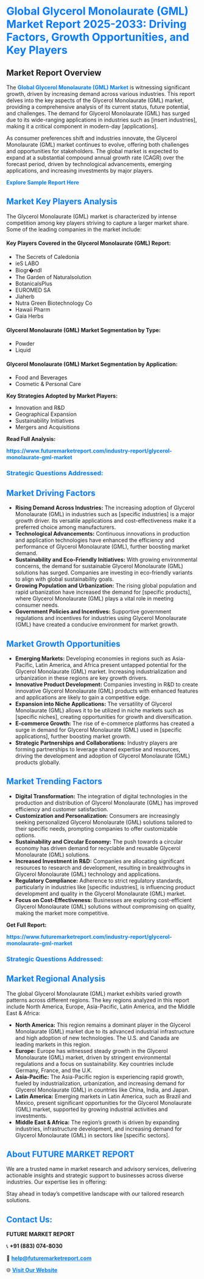 <h1 style="color: #007BFF;">Global Glycerol Monolaurate (GML) Market Report 2025-2033: Driving Factors, Growth Opportunities, and Key Players</h1>

<section id="overview">
<h2>Market Report Overview</h2>
<p>The <a href="https://www.futuremarketreport.com/industry-report/glycerol-monolaurate-gml-market" style="color: #007BFF; text-decoration: none;"><strong>Global Glycerol Monolaurate (GML) Market</strong></a> is witnessing significant growth, driven by increasing demand across various industries. This report delves into the key aspects of the Glycerol Monolaurate (GML) market, providing a comprehensive analysis of its current status, future potential, and challenges. The demand for Glycerol Monolaurate (GML) has surged due to its wide-ranging applications in industries such as [insert industries], making it a critical component in modern-day [applications].</p>
<p>As consumer preferences shift and industries innovate, the Glycerol Monolaurate (GML) market continues to evolve, offering both challenges and opportunities for stakeholders. The global market is expected to expand at a substantial compound annual growth rate (CAGR) over the forecast period, driven by technological advancements, emerging applications, and increasing investments by major players.</p>
</section>

<section id="overview">
<p><a href="https://www.futuremarketreport.com/request-sample/reportId=33442" style="color: #007BFF; text-decoration: none;"><strong>Explore Sample Report Here</strong></a></p>
</section>

<section id="key-players">
<h2 style="color: #007BFF;">Market Key Players Analysis</h2>
<p>The Glycerol Monolaurate (GML) market is characterized by intense competition among key players striving to capture a larger market share. Some of the leading companies in the market include:</p>
<h4>Key Players Covered in the Glycerol Monolaurate (GML) Report:</h4>
<ul><li>The Secrets of Caledonia</li><li>ieS LABO</li><li>Biogr�ndl</li><li>The Garden of Naturalsolution</li><li>BotanicalsPlus</li><li>EUROMED SA</li><li>Jiaherb</li><li>Nutra Green Biotechnology Co</li><li>Hawaii Pharm</li><li>Gaia Herbs</li></ul>
<h4>Glycerol Monolaurate (GML) Market Segmentation by Type:</h4>
<ul><li>Powder</li><li>Liquid</li></ul>

<h4>Glycerol Monolaurate (GML) Market Segmentation by Application:</h4>
<ul><li>Food and Beverages</li><li>Cosmetic &amp; Personal Care</li></ul>
<p><strong>Key Strategies Adopted by Market Players:</strong></p>
<ul>
<li>Innovation and R&D</li>
<li>Geographical Expansion</li>
<li>Sustainability Initiatives</li>
<li>Mergers and Acquisitions</li>
</ul>
</section>

<section>
<p><strong>Read Full Analysis: </strong></p><a href="https://www.futuremarketreport.com/industry-report/glycerol-monolaurate-gml-market" style="color: #007BFF; text-decoration: none;"><strong>https://www.futuremarketreport.com/industry-report/glycerol-monolaurate-gml-market</strong></a>
<h3 style="color: #007BFF;">Strategic Questions Addressed:</h3>
</section>

<section id="driving-factors">
<h2 style="color: #007BFF;">Market Driving Factors</h2>
<ul>
<li><strong>Rising Demand Across Industries:</strong> The increasing adoption of Glycerol Monolaurate (GML) in industries such as [specific industries] is a major growth driver. Its versatile applications and cost-effectiveness make it a preferred choice among manufacturers.</li>
<li><strong>Technological Advancements:</strong> Continuous innovations in production and application technologies have enhanced the efficiency and performance of Glycerol Monolaurate (GML), further boosting market demand.</li>
<li><strong>Sustainability and Eco-Friendly Initiatives:</strong> With growing environmental concerns, the demand for sustainable Glycerol Monolaurate (GML) solutions has surged. Companies are investing in eco-friendly variants to align with global sustainability goals.</li>
<li><strong>Growing Population and Urbanization:</strong> The rising global population and rapid urbanization have increased the demand for [specific products], where Glycerol Monolaurate (GML) plays a vital role in meeting consumer needs.</li>
<li><strong>Government Policies and Incentives:</strong> Supportive government regulations and incentives for industries using Glycerol Monolaurate (GML) have created a conducive environment for market growth.</li>
</ul>
</section>

<section id="growth-opportunities">
<h2 style="color: #007BFF;">Market Growth Opportunities</h2>
<ul>
<li><strong>Emerging Markets:</strong> Developing economies in regions such as Asia-Pacific, Latin America, and Africa present untapped potential for the Glycerol Monolaurate (GML) market. Increasing industrialization and urbanization in these regions are key growth drivers.</li>
<li><strong>Innovative Product Development:</strong> Companies investing in R&D to create innovative Glycerol Monolaurate (GML) products with enhanced features and applications are likely to gain a competitive edge.</li>
<li><strong>Expansion into Niche Applications:</strong> The versatility of Glycerol Monolaurate (GML) allows it to be utilized in niche markets such as [specific niches], creating opportunities for growth and diversification.</li>
<li><strong>E-commerce Growth:</strong> The rise of e-commerce platforms has created a surge in demand for Glycerol Monolaurate (GML) used in [specific applications], further boosting market growth.</li>
<li><strong>Strategic Partnerships and Collaborations:</strong> Industry players are forming partnerships to leverage shared expertise and resources, driving the development and adoption of Glycerol Monolaurate (GML) products globally.</li>
</ul>
</section>

<section id="trending-factors">
<h2 style="color: #007BFF;">Market Trending Factors</h2>
<ul>
<li><strong>Digital Transformation:</strong> The integration of digital technologies in the production and distribution of Glycerol Monolaurate (GML) has improved efficiency and customer satisfaction.</li>
<li><strong>Customization and Personalization:</strong> Consumers are increasingly seeking personalized Glycerol Monolaurate (GML) solutions tailored to their specific needs, prompting companies to offer customizable options.</li>
<li><strong>Sustainability and Circular Economy:</strong> The push towards a circular economy has driven demand for recyclable and reusable Glycerol Monolaurate (GML) solutions.</li>
<li><strong>Increased Investment in R&D:</strong> Companies are allocating significant resources to research and development, resulting in breakthroughs in Glycerol Monolaurate (GML) technology and applications.</li>
<li><strong>Regulatory Compliance:</strong> Adherence to strict regulatory standards, particularly in industries like [specific industries], is influencing product development and quality in the Glycerol Monolaurate (GML) market.</li>
<li><strong>Focus on Cost-Effectiveness:</strong> Businesses are exploring cost-efficient Glycerol Monolaurate (GML) solutions without compromising on quality, making the market more competitive.</li>
</ul>
</section>

<section>
<p><strong>Get Full Report: </strong></p><a href="https://www.futuremarketreport.com/industry-report/glycerol-monolaurate-gml-market" style="color: #007BFF; text-decoration: none;"><strong>https://www.futuremarketreport.com/industry-report/glycerol-monolaurate-gml-market</strong></a>
<h3 style="color: #007BFF;">Strategic Questions Addressed:</h3>
</section>


<section id="regional-analysis">
<h2 style="color: #007BFF;">Market Regional Analysis</h2>
<p>The global Glycerol Monolaurate (GML) market exhibits varied growth patterns across different regions. The key regions analyzed in this report include North America, Europe, Asia-Pacific, Latin America, and the Middle East & Africa:</p>
<ul>
<li><strong>North America:</strong> This region remains a dominant player in the Glycerol Monolaurate (GML) market due to its advanced industrial infrastructure and high adoption of new technologies. The U.S. and Canada are leading markets in this region.</li>
<li><strong>Europe:</strong> Europe has witnessed steady growth in the Glycerol Monolaurate (GML) market, driven by stringent environmental regulations and a focus on sustainability. Key countries include Germany, France, and the U.K.</li>
<li><strong>Asia-Pacific:</strong> The Asia-Pacific region is experiencing rapid growth, fueled by industrialization, urbanization, and increasing demand for Glycerol Monolaurate (GML) in countries like China, India, and Japan.</li>
<li><strong>Latin America:</strong> Emerging markets in Latin America, such as Brazil and Mexico, present significant opportunities for the Glycerol Monolaurate (GML) market, supported by growing industrial activities and investments.</li>
<li><strong>Middle East & Africa:</strong> The region’s growth is driven by expanding industries, infrastructure development, and increasing demand for Glycerol Monolaurate (GML) in sectors like [specific sectors].</li>
</ul>
</section>

<footer>
<h2 style="color: #007BFF;">About FUTURE MARKET REPORT</h2>
<p>We are a trusted name in market research and advisory services, delivering actionable insights and strategic support to businesses across diverse industries. Our expertise lies in offering:</p>

<p>Stay ahead in today’s competitive landscape with our tailored research solutions.</p>

<h2 style="color: #007BFF;">Contact Us:</h2>
<p><strong>FUTURE MARKET REPORT</strong></p>
<p>📞 <strong>+91 (883) 074-8030</strong></p>
<p>📧 <strong><a href="mailto:help@futuremarketreport.com" style="color: #007BFF;">help@futuremarketreport.com</a></strong></p>
<p>🌐 <strong><a href="https://www.futuremarketreport.com/" style="color: #007BFF;">Visit Our Website</a></strong></p>
</footer>